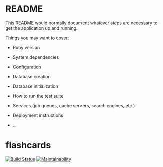 # README

This README would normally document whatever steps are necessary to get the
application up and running.

Things you may want to cover:

* Ruby version

* System dependencies

* Configuration

* Database creation

* Database initialization

* How to run the test suite

* Services (job queues, cache servers, search engines, etc.)

* Deployment instructions

* ...
# flashcards
[![Build Status](https://api.travis-ci.org/Sexypinky/flashcards.png)](https://api.travis-ci.org/Sexypinky/flashcards.svg?branch=master)
[![Maintainability](https://api.codeclimate.com/v1/badges/a72a4d46b3273899fd75/maintainability.png)](https://codeclimate.com/github/Sexypinky/flashcards/maintainability)

